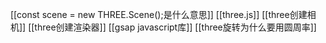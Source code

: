 [[const scene = new THREE.Scene();是什么意思]]
[[three.js]]
[[three创建相机]]
[[three创建渲染器]]
[[gsap javascript库]]
[[three旋转为什么要用圆周率]]